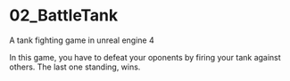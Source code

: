 # 02_BattleTank
A tank fighting game in unreal engine 4

In this game, you have to defeat your oponents by firing your tank against others.
The last one standing, wins.
